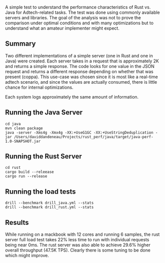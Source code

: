 A simple test to understand the performance characteristics of Rust vs. Java for Adtech-related tasks. The test was done using commonly 
available servers and libraries. The goal of the analysis was not to prove the comparison under optimal conditions and with many 
optimizations but to understand what an amateur implementer might expect. 

## Summary
Two different implementations of a simple server (one in Rust and one in Java) were created. Each server takes in a request
that is approximately 2K and returns a simple response. The code looks for one value in the JSON request and returns a different
response depending on whether that was present (coppa). This use-case was chosen since it is most like a real-time adtech scenario, and 
since the values are actually consumed, there is little chance for internal optimizations. 

Each system logs approximately the same amount of information. 

## Running the Java Server

```
cd java
mvn clean package
java -server -Xms4g -Xmx4g -XX:+UseG1GC -XX:+UseStringDeduplication -jar /Users/daviddandeneau/Projects/rust_perf/java/target/java-perf-1.0-SNAPSHOT.jar
```

## Running the Rust Server
```
cd rust
cargo build --releease
cargo run --release
```

## Running the load tests

```
drill --benchmark drill_java.yml --stats
drill --benchmark drill_rust.yml --stats
```

## Results
While running on a mackbook with 12 cores and running 6 samples, the rust server full load test takes 22% less time to run with individual requests being near 0ms. 
The rust server was also able to achieve 29.6% higher overall throughput (47.5K TPS). Clearly there is some tuning to be done which might improve. 
